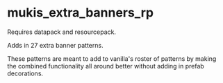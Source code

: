 # mukis_extra_banners_rp
Requires datapack and resourcepack.

Adds in 27 extra banner patterns.

These patterns are meant to add to vanilla's roster of patterns by making the combined functionality all around better without adding in prefab decorations.
